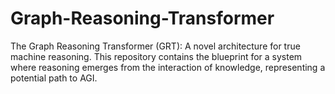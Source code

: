 # Graph-Reasoning-Transformer
The Graph Reasoning Transformer (GRT): A novel architecture for true machine reasoning. This repository contains the blueprint for a system where reasoning emerges from the interaction of knowledge, representing a potential path to AGI.
